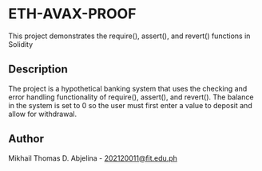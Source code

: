 # ETH-AVAX-PROOF
This project demonstrates the require(), assert(), and revert() functions in Solidity

## Description
The project is a hypothetical banking system that uses the checking and error handling functionality of require(), assert(), and revert().
The balance in the system is set to 0 so the user must first enter a value to deposit and allow for withdrawal.

## Author
Mikhail Thomas D. Abjelina - 202120011@fit.edu.ph
